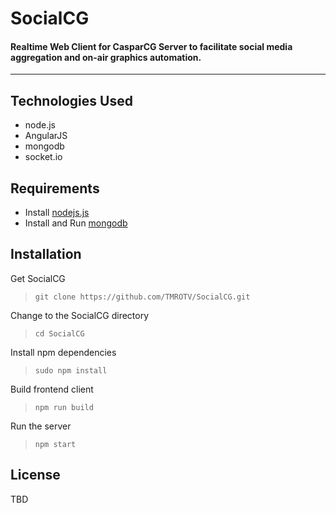# SocialCG
#### Realtime Web Client for CasparCG Server to facilitate social media aggregation and on-air graphics automation.
--------

## Technologies Used
 - node.js
 - AngularJS
 - mongodb
 - socket.io
 
## Requirements
 - Install [nodejs.js](http://nodejs.org/)
 - Install and Run [mongodb](http://www.mongodb.org/)

## Installation
Get SocialCG
>`git clone https://github.com/TMROTV/SocialCG.git`

Change to the SocialCG directory
>`cd SocialCG`

Install npm dependencies
>`sudo npm install`

Build frontend client
>`npm run build`

Run the server
>`npm start`

## License
TBD
